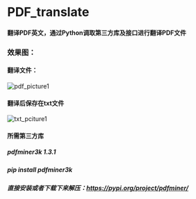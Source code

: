 # PDF_translate
#### 翻译PDF英文，通过Python调取第三方库及接口进行翻译PDF文件

### 效果图：
#### 翻译文件：
![pdf_picture1](https://github.com/GDUT-Rp/PDF_translate/raw/master/show/pdf_picture1.png)

#### 翻译后保存在txt文件
![txt_pciture1](https://github.com/GDUT-Rp/PDF_translate/raw/master/show/txt_1_picture.png)

#### 所需第三方库
##### pdfminer3k 1.3.1

##### pip install pdfminer3k
##### 直接安装或者下载下来解压：https://pypi.org/project/pdfminer/
